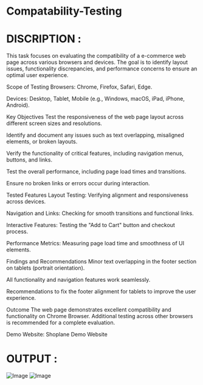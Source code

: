 # Compatability-Testing

# DISCRIPTION : 

This task focuses on evaluating the compatibility of a e-commerce web page across various browsers and devices. The goal is to identify layout issues, functionality discrepancies, and performance concerns to ensure an optimal user experience.

Scope of Testing
Browsers: Chrome, Firefox, Safari, Edge.

Devices: Desktop, Tablet, Mobile (e.g., Windows, macOS, iPad, iPhone, Android).

Key Objectives
Test the responsiveness of the web page layout across different screen sizes and resolutions.

Identify and document any issues such as text overlapping, misaligned elements, or broken layouts.

Verify the functionality of critical features, including navigation menus, buttons, and links.

Test the overall performance, including page load times and transitions.

Ensure no broken links or errors occur during interaction.

Tested Features
Layout Testing: Verifying alignment and responsiveness across devices.

Navigation and Links: Checking for smooth transitions and functional links.

Interactive Features: Testing the "Add to Cart" button and checkout process.

Performance Metrics: Measuring page load time and smoothness of UI elements.

Findings and Recommendations
Minor text overlapping in the footer section on tablets (portrait orientation).

All functionality and navigation features work seamlessly.

Recommendations to fix the footer alignment for tablets to improve the user experience.

Outcome
The web page demonstrates excellent compatibility and functionality on Chrome Browser. Additional testing across other browsers is recommended for a complete evaluation.

Demo Website: Shoplane Demo Website

# OUTPUT :

![Image](https://github.com/user-attachments/assets/e6fa3df5-6a25-457e-8b5e-71acba04739b)
![Image](https://github.com/user-attachments/assets/e672f04f-e857-4e92-933d-e120ef0d0e01)

